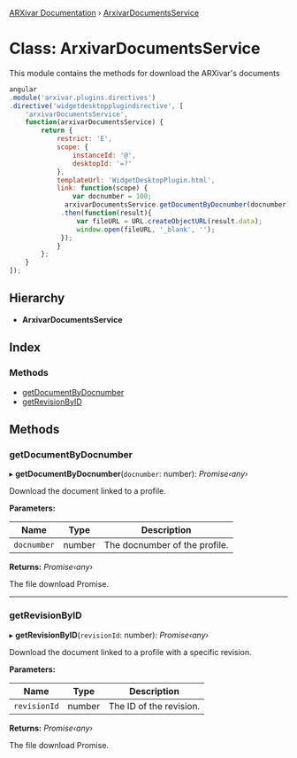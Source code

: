 [ARXivar Documentation](../globals.md) › [ArxivarDocumentsService](arxivardocumentsservice.md)

# Class: ArxivarDocumentsService

This module contains the methods for download the ARXivar's documents
```javascript
angular
.module('arxivar.plugins.directives')
.directive('widgetdesktopplugindirective', [
	'arxivarDocumentsService',
	function(arxivarDocumentsService) {
		return {
			restrict: 'E',
			scope: {
				instanceId: '@',
				desktopId: '=?'
			},
			templateUrl: 'WidgetDesktopPlugin.html',
			link: function(scope) {
				var docnumber = 100;
              arxivarDocumentsService.getDocumentByDocnumber(docnumber)
             .then(function(result){
                 var fileURL = URL.createObjectURL(result.data);
                 window.open(fileURL, '_blank', '');
             });
			}
		};
	}
]);
```

## Hierarchy

* **ArxivarDocumentsService**

## Index

### Methods

* [getDocumentByDocnumber](arxivardocumentsservice.md#getdocumentbydocnumber)
* [getRevisionByID](arxivardocumentsservice.md#getrevisionbyid)

## Methods

###  getDocumentByDocnumber

▸ **getDocumentByDocnumber**(`docnumber`: number): *Promise‹any›*

Download the document linked to a profile.

**Parameters:**

Name | Type | Description |
------ | ------ | ------ |
`docnumber` | number | The docnumber of the profile. |

**Returns:** *Promise‹any›*

The file download Promise.

___

###  getRevisionByID

▸ **getRevisionByID**(`revisionId`: number): *Promise‹any›*

Download the document linked to a profile with a specific revision.

**Parameters:**

Name | Type | Description |
------ | ------ | ------ |
`revisionId` | number | The ID of the revision. |

**Returns:** *Promise‹any›*

The file download Promise.
